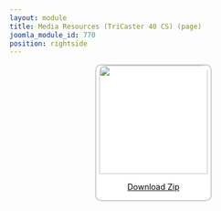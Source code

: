 ```yaml
---
layout: module
title: Media Resources (TriCaster 40 CS) (page)
joomla_module_id: 770
position: rightside
---
```

<div align="center" style="margin-bottom: 20px;"><a href="/images/media-resources/TriCaster40CS.zip">
<div align="center" style="max-width: 200px; border-style: solid; border-width: 2px; border-color: #cccccc; border-radius: 10px; background-color: #ffffff;"><img src="{{"images/media-resources/img/tricaster40cs.jpg" | cdn }}" style="width: 190px; border-radius: 10px 10px 0px 0px;" class="img-responsive" />
<p style="line-height: 1.3em; color: #000000;">Download Zip</p>
</div>
</a>
</div>
